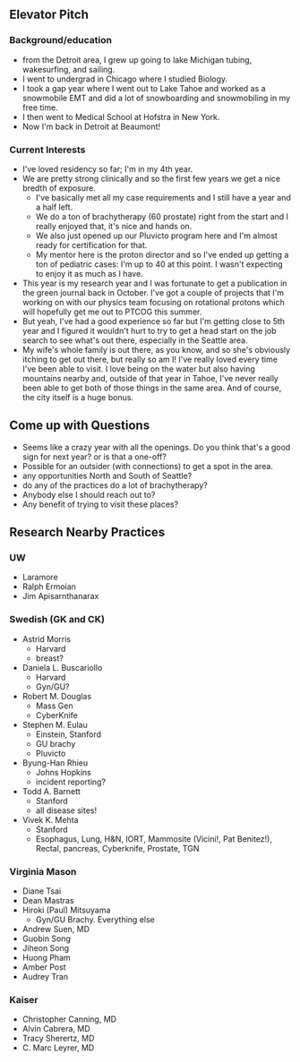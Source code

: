 ## Elevator Pitch
### Background/education
- from the Detroit area, I grew up going to lake Michigan tubing, wakesurfing, and sailing.
- I went to undergrad in Chicago where I studied Biology.
- I took a gap year where I went out to Lake Tahoe and worked as a snowmobile EMT and did a lot of snowboarding and snowmobiling in my free time.
- I then went to Medical School at Hofstra in New York.
- Now I'm back in Detroit at Beaumont!

### Current Interests
- I've loved residency so far; I'm in my 4th year.
- We are pretty strong clinically and so the first few years we get a nice bredth of exposure.
	- I've basically met all my case requirements and I still have a year and a half left.
	- We do a ton of brachytherapy (60 prostate) right from the start and I really enjoyed that, it's nice and hands on.
	- We also just opened up our Pluvicto program here and I'm almost ready for certification for that.
	- My mentor here is the proton director and so I've ended up getting a ton of pediatric cases: I'm up to 40 at this point. I wasn't expecting to enjoy it as much as I have.
- This year is my research year and I was fortunate to get a publication in the green journal back in October. I've got a couple of projects that I'm working on with our physics team focusing on rotational protons which will hopefully get me out to PTCOG this summer.
- But yeah, I've had a good experience so far but I'm getting close to 5th year and I figured it wouldn't hurt to try to get a head start on the job search to see what's out there, especially in the Seattle area.
- My wife's whole family is out there, as you know, and so she's obviously itching to get out there, but really so am I! I've really loved every time I've been able to visit. I love being on the water but also having mountains nearby and, outside of that year in Tahoe, I've never really been able to get both of those things in the same area. And of course, the city itself is a huge bonus.

## Come up with Questions
- Seems like a crazy year with all the openings. Do you think that's a good sign for next year? or is that a one-off?
- Possible for an outsider (with connections) to get a spot in the area.
- any opportunities North and South of Seattle?
- do any of the practices do a lot of brachytherapy?
- Anybody else I should reach out to?
- Any benefit of trying to visit these places?

## Research Nearby Practices
### UW
- Laramore
- Ralph Ermoian
- Jim Apisarnthanarax

### Swedish (GK and CK)
- Astrid Morris
	- Harvard
	- breast?
- Daniela L. Buscariollo
	- Harvard
	- Gyn/GU?
- Robert M. Douglas
	- Mass Gen
	- CyberKnife
- Stephen M. Eulau
	- Einstein, Stanford
	- GU brachy
	- Pluvicto
- Byung-Han Rhieu
	- Johns Hopkins
	- incident reporting?
- Todd A. Barnett
	- Stanford
	- all disease sites!
- Vivek K. Mehta
	- Stanford
	- Esophagus, Lung, H&N, IORT, Mammosite (Vicini!, Pat Benitez!), Rectal, pancreas, Cyberknife, Prostate, TGN

### Virginia Mason
- Diane Tsai
- Dean Mastras
- Hiroki (Paul) Mitsuyama
	- Gyn/GU Brachy. Everything else
- Andrew Suen, MD
- Guobin Song
- Jiheon Song
- Huong Pham
- Amber Post
- Audrey Tran

### Kaiser
- Christopher Canning, MD
- Alvin Cabrera, MD
- Tracy Sherertz, MD
- C. Marc Leyrer, MD